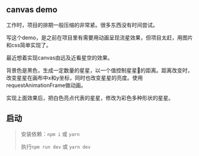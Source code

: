 ## canvas demo

工作时，项目的排期一般压缩的非常紧。很多东西没有时间尝试。

写这个demo，是之前在项目里有需要用动画呈现流星效果，但项目太赶，用图片和css简单实现了。

最近想着实现canvas由远及近看星空的效果。

背景色是黑色，生成一定数量的星星，以一个值控制星星的距离。距离改变时，改变星星在画布中x和y坐标，同时也改变星星的亮度。使用requestAnimationFrame做动画。

实现上面效果后，把白色亮点代表的星星，修改为彩色多种形状的星星。

## 启动

> 安装依赖：`npm i` 或 `yarn`
> 
> 执行`npm run dev` 或 `yarn dev`
